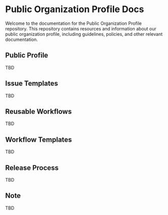 # Public Organization Profile Docs

Welcome to the documentation for the Public Organization Profile repository.
This repository contains resources and information about our public organization
profile, including guidelines, policies, and other relevant documentation.

## Public Profile

TBD

## Issue Templates

TBD

## Reusable Workflows

TBD

## Workflow Templates

TBD

## Release Process

TBD

## Note

TBD
